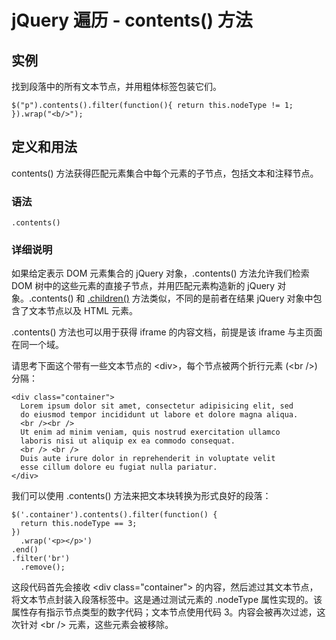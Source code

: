 # jQuery 遍历 - contents() 方法



## 实例

找到段落中的所有文本节点，并用粗体标签包装它们。

```
$("p").contents().filter(function(){ return this.nodeType != 1; }).wrap("<b/>");

```

## 定义和用法

contents() 方法获得匹配元素集合中每个元素的子节点，包括文本和注释节点。

### 语法

```
.contents()
```

### 详细说明

如果给定表示 DOM 元素集合的 jQuery 对象，.contents() 方法允许我们检索 DOM 树中的这些元素的直接子节点，并用匹配元素构造新的 jQuery 对象。.contents() 和 [.children()](/jquery/traversing_children.asp) 方法类似，不同的是前者在结果 jQuery 对象中包含了文本节点以及 HTML 元素。

.contents() 方法也可以用于获得 iframe 的内容文档，前提是该 iframe 与主页面在同一个域。

请思考下面这个带有一些文本节点的 &lt;div&gt;，每个节点被两个折行元素 (&lt;br /&gt;) 分隔：

```
<div class="container">
  Lorem ipsum dolor sit amet, consectetur adipisicing elit, sed 
  do eiusmod tempor incididunt ut labore et dolore magna aliqua. 
  <br /><br />
  Ut enim ad minim veniam, quis nostrud exercitation ullamco 
  laboris nisi ut aliquip ex ea commodo consequat.
  <br /> <br />
  Duis aute irure dolor in reprehenderit in voluptate velit 
  esse cillum dolore eu fugiat nulla pariatur.
</div>

```

我们可以使用 .contents() 方法来把文本块转换为形式良好的段落：

```
$('.container').contents().filter(function() {
  return this.nodeType == 3;
})
  .wrap('<p></p>')
.end()
.filter('br')
  .remove();

```

这段代码首先会接收 &lt;div class="container"&gt; 的内容，然后滤过其文本节点，将文本节点封装入段落标签中。这是通过测试元素的 .nodeType 属性实现的。该属性存有指示节点类型的数字代码；文本节点使用代码 3。内容会被再次过滤，这次针对 &lt;br /&gt; 元素，这些元素会被移除。



